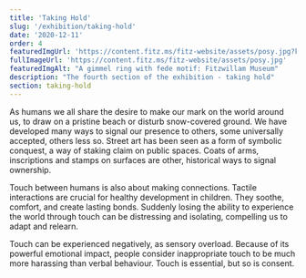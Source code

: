 ```yaml
---
title: 'Taking Hold'
slug: '/exhibition/taking-hold'
date: '2020-12-11'
order: 4
featuredImgUrl: 'https://content.fitz.ms/fitz-website/assets/posy.jpg?key=directus-medium-crop'
fullImageUrl: 'https://content.fitz.ms/fitz-website/assets/posy.jpg'
featuredImgAlt: "A gimmel ring with fede motif: Fitzwillam Museum"
description: "The fourth section of the exhibition - taking hold"
section: taking-hold
---
```

As humans we all share the desire to make our mark on the world around us, to draw on a pristine beach or disturb snow-covered ground. We have developed many ways to signal our presence to others, some universally accepted, others less so. Street art has been seen as a form of symbolic conquest, a way of staking claim on public spaces. Coats of arms, inscriptions and stamps on surfaces are other, historical ways to signal ownership.

Touch between humans is also about making connections. Tactile interactions are crucial for healthy development in children. They soothe, comfort, and create lasting bonds. Suddenly losing the ability to experience the world through touch can be distressing and isolating, compelling us to adapt and relearn.

Touch can be experienced negatively, as sensory overload. Because of its powerful emotional impact, people consider inappropriate touch to be much more harassing than verbal behaviour. Touch is essential, but so is consent.
